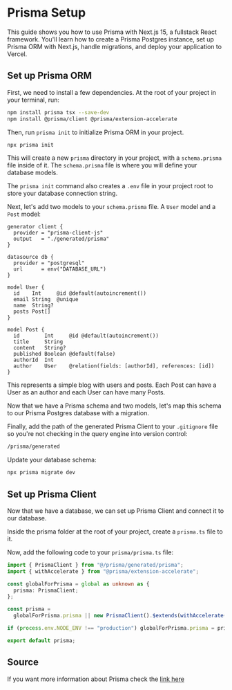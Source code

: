 # Prisma Setup

This guide shows you how to use Prisma with Next.js 15, a fullstack React framework. You'll learn how to create a Prisma Postgres instance, set up Prisma ORM with Next.js, handle migrations, and deploy your application to Vercel.

## Set up Prisma ORM

First, we need to install a few dependencies. At the root of your project in your terminal, run:

```sh
npm install prisma tsx --save-dev
npm install @prisma/client @prisma/extension-accelerate
```

Then, run `prisma init` to initialize Prisma ORM in your project.

```sh
npx prisma init
```

This will create a new `prisma` directory in your project, with a `schema.prisma` file inside of it. The `schema.prisma` file is where you will define your database models.

The `prisma init` command also creates a `.env` file in your project root to store your database connection string.

Next, let's add two models to your `schema.prisma` file. A `User` model and a `Post` model:

```prisma
generator client {
  provider = "prisma-client-js"
  output   = "./generated/prisma"
}

datasource db {
  provider = "postgresql"
  url      = env("DATABASE_URL")
}

model User {
  id    Int     @id @default(autoincrement())
  email String  @unique
  name  String?
  posts Post[]
}

model Post {
  id        Int     @id @default(autoincrement())
  title     String
  content   String?
  published Boolean @default(false)
  authorId  Int
  author    User    @relation(fields: [authorId], references: [id])
}
```

This represents a simple blog with users and posts. Each Post can have a User as an author and each User can have many Posts.

Now that we have a Prisma schema and two models, let's map this schema to our Prisma Postgres database with a migration.

Finally, add the path of the generated Prisma Client to your `.gitignore` file so you're not checking in the query engine into version control:

```sh
/prisma/generated
```

Update your database schema:

```sh
npx prisma migrate dev
```

## Set up Prisma Client

Now that we have a database, we can set up Prisma Client and connect it to our database.

Inside the prisma folder at the root of your project, create a `prisma.ts` file to it.

Now, add the following code to your `prisma/prisma.ts` file:

```ts
import { PrismaClient } from "@/prisma/generated/prisma";
import { withAccelerate } from "@prisma/extension-accelerate";

const globalForPrisma = global as unknown as {
  prisma: PrismaClient;
};

const prisma =
  globalForPrisma.prisma || new PrismaClient().$extends(withAccelerate());

if (process.env.NODE_ENV !== "production") globalForPrisma.prisma = prisma;

export default prisma;
```

## Source

If you want more information about Prisma check the [link here](https://prisma.io/docs/guides/nextjs)
